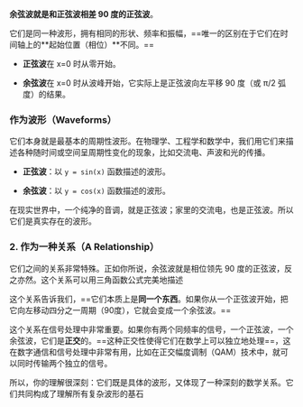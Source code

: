 **余弦波就是和正弦波相差 90 度的正弦波**。

它们是同一种波形，拥有相同的形状、频率和振幅，==唯一的区别在于它们在时间轴上的**起始位置（相位）**不同。==

- **正弦波**在 x=0 时从零开始。
    
- **余弦波**在 x=0 时从波峰开始，它实际上是正弦波向左平移 90 度（或 π/2 弧度）的结果。

### 作为波形（Waveforms）

它们本身就是最基本的周期性波形。在物理学、工程学和数学中，我们用它们来描述各种随时间或空间呈周期性变化的现象，比如交流电、声波和光的传播。

- **正弦波**：以 `y = sin(x)` 函数描述的波形。
    
- **余弦波**：以 `y = cos(x)` 函数描述的波形。
    

在现实世界中，一个纯净的音调，就是正弦波；家里的交流电，也是正弦波。所以它们是真实存在的波形。


### 2. 作为一种关系（A Relationship）

它们之间的关系非常特殊。正如你所说，余弦波就是相位领先 90 度的正弦波，反之亦然。这个关系可以用三角函数公式完美地描述

这个关系告诉我们，==它们本质上是**同一个东西**。如果你从一个正弦波开始，把它向左移动四分之一周期（90度），它就会变成一个余弦波。==

这个关系在信号处理中非常重要。如果你有两个同频率的信号，一个正弦波，一个余弦波，它们是**正交**的。==这种正交性使得它们在数学上可以独立地处理==，这在数字通信和信号处理中非常有用，比如在正交幅度调制（QAM）技术中，就可以同时传输两个独立的信号。

所以，你的理解很深刻：它们既是具体的波形，又体现了一种深刻的数学关系。它们共同构成了理解所有复杂波形的基石